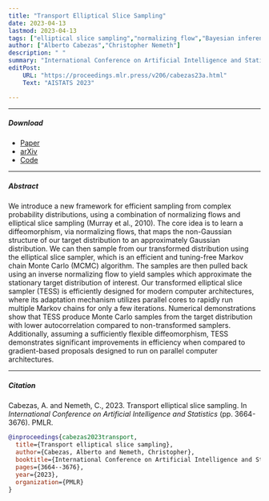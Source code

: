 ```yaml
---
title: "Transport Elliptical Slice Sampling"
date: 2023-04-13
lastmod: 2023-04-13
tags: ["elliptical slice sampling","normalizing flow","Bayesian inference"]
author: ["Alberto Cabezas","Christopher Nemeth"]
description: " "
summary: "International Conference on Artificial Intelligence and Statistics (AISTATS)"
editPost:
    URL: "https://proceedings.mlr.press/v206/cabezas23a.html"
    Text: "AISTATS 2023"

---
```


---


##### Download

+ [Paper](https://proceedings.mlr.press/v206/cabezas23a/cabezas23a.pdf)
+ [arXiv](https://arxiv.org/abs/2210.10644)
+ [Code](https://github.com/albcab/TESS)


---
##### Abstract

We introduce a new framework for efficient sampling from complex probability distributions, using a combination of normalizing flows and elliptical slice sampling (Murray et al., 2010). The core idea is to learn a diffeomorphism, via normalizing flows, that maps the non-Gaussian structure of our target distribution to an approximately Gaussian distribution. We can then sample from our transformed distribution using the elliptical slice sampler, which is an efficient and tuning-free Markov chain Monte Carlo (MCMC) algorithm. The samples are then pulled back using an inverse normalizing flow to yield samples which approximate the stationary target distribution of interest. Our transformed elliptical slice sampler (TESS) is efficiently designed for modern computer architectures, where its adaptation mechanism utilizes parallel cores to rapidly run multiple Markov chains for only a few iterations. Numerical demonstrations show that TESS produce Monte Carlo samples from the target distribution with lower autocorrelation compared to non-transformed samplers. Additionally, assuming a sufficiently flexible diffeomorphism, TESS demonstrates significant improvements in efficiency when compared to gradient-based proposals designed to run on parallel computer architectures.

---
##### Citation


Cabezas, A. and Nemeth, C., 2023. Transport elliptical slice sampling. In *International Conference on Artificial Intelligence and Statistics* (pp. 3664-3676). PMLR.

```BibTeX
@inproceedings{cabezas2023transport,
  title={Transport elliptical slice sampling},
  author={Cabezas, Alberto and Nemeth, Christopher},
  booktitle={International Conference on Artificial Intelligence and Statistics},
  pages={3664--3676},
  year={2023},
  organization={PMLR}
}
```

